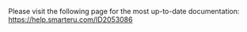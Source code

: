 Please visit the following page for the most up-to-date documentation: 
https://help.smarteru.com/ID2053086
